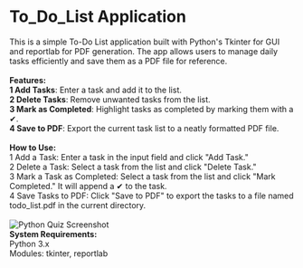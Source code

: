 # To_Do_List Application
This is a simple To-Do List application built with Python's Tkinter for GUI and reportlab for PDF generation. The app allows users to manage daily tasks efficiently and save them as a PDF file for reference.
<br><br>
<b>Features:</b><br>
<b>1 Add Tasks</b>: Enter a task and add it to the list.<br>
<b>2 Delete Tasks</b>: Remove unwanted tasks from the list.<br>
<b>3 Mark as Completed</b>: Highlight tasks as completed by marking them with a ✔.<br>
<b>4 Save to PDF</b>: Export the current task list to a neatly formatted PDF file.<br>
<br>
<b>How to Use:</b><br>
1 Add a Task: Enter a task in the input field and click "Add Task."<br>
2 Delete a Task: Select a task from the list and click "Delete Task."<br>
3 Mark a Task as Completed: Select a task from the list and click "Mark Completed." It will append a ✔ to the task.<br>
4 Save Tasks to PDF: Click "Save to PDF" to export the tasks to a file named todo_list.pdf in the current directory.<br>
<br>
![Python Quiz Screenshot](screenshot.png)
<br>
<b>System Requirements:</b><br>
Python 3.x<br>
Modules: tkinter, reportlab<br>
